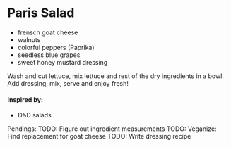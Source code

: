 # Paris Salad

* frensch goat cheese
* walnuts
* colorful peppers (Paprika)
* seedless blue grapes
* sweet honey mustard dressing

Wash and cut lettuce, mix lettuce and rest of the dry ingredients in a bowl. Add dressing, mix, serve and enjoy fresh!

#### Inspired by: 
* D&D salads

Pendings:
TODO: Figure out ingredient measurements
TODO: Veganize: Find replacement for goat cheese
TODO: Write dressing recipe
